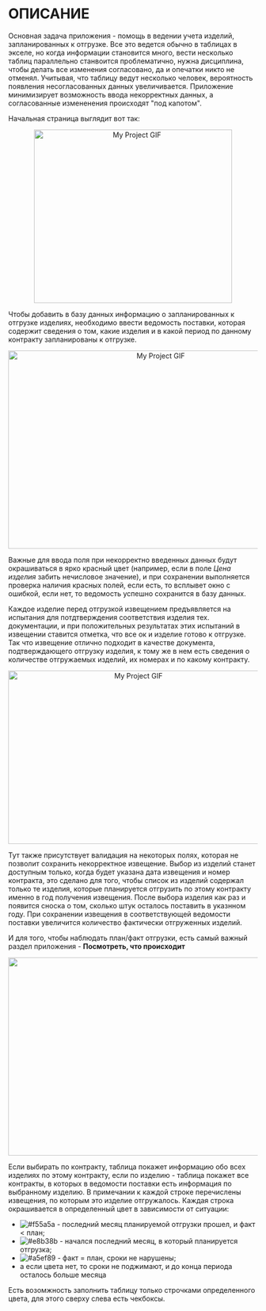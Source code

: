 
<h1>ОПИСАНИЕ</h1>

Основная задача приложения - помощь в ведении учета изделий, запланированных к отгрузке. Все это ведется обычно в таблицах в экселе, но когда информации становится много, вести несколько таблиц параллельно станвоится проблематично, нужна дисциплина, чтобы делать все изменения согласовано, да и опечатки никто не отменял. Учитывая, что таблицу ведут несколько человек, вероятность появления несогласованных данных увеличивается. Приложение минимизирует возможность ввода некорректных данных, а согласованные измененения происходят "под капотом".

Начальная страница выглядит вот так:

<p align="center">
  <img src="https://github.com/vasyandd/work-service/blob/main/gif/меню.png" alt="My Project GIF" width="400" height="350">
</p>  

Чтобы добавить в базу данных информацию о запланированных к отгрузке изделиях, необходимо ввести ведомость поставки, которая содержит сведения о том, какие изделия и в какой период по данному контракту запланированы к отгрузке.
<p align="center">
  <img src="https://github.com/vasyandd/work-service/blob/main/gif/ведомость.gif" alt="My Project GIF" width="600" height="400">
</p>  

Важные для ввода поля при некорректно введенных данных будут окрашиваться в ярко красный цвет (например, если в поле *Цена изделия* забить нечисловое значение), и при  сохранении выполняется проверка наличия красных полей, если есть, то всплывет окно с ошибкой, если нет, то ведомость успешно сохранится в базу данных.

Каждое изделие перед отгрузкой извещением предъявляется на испытания для потдтверждения соответствия изделия тех. документации, и при положительных результатах этих испытаний в извещении ставится отметка, что все ок и изделие готово к отгрузке. Так что извещение отлично подходит в качестве документа, подтверждающего отгрузку изделия, к тому же в нем есть сведения о количестве отгружаемых изделий, их номерах и по какому контракту.

<p align="center">
  <img src="https://github.com/vasyandd/work-service/blob/main/gif/извещение.gif" alt="My Project GIF" width="510" height="350">
</p>  

Тут также присутствует валидация на некоторых полях, которая не позволит сохранить некорректное извещение. Выбор из изделий станет доступным только, когда будет указана дата извещения и номер контракта, это сделано для того, чтобы список из изделий содержал только те изделия, которые планируется отгрузить по этому контракту именно в год получения извещения. После выбора изделия как раз и появится сноска о том, сколько штук осталось поставить в указнном году. При сохранении извещения в соответствующей ведомости поставки увеличится количество фактически отгруженных изделий. 


И для того, чтобы наблюдать план/факт отгрузки, есть самый важный раздел приложения - **Посмотреть, что происходит**

<p align="center">
  <img src="https://github.com/vasyandd/work-service/blob/main/gif/вся%20инфа.gif" alt="My Project GIF" width="1350" height="400">
</p>

Если выбирать по контракту, таблица покажет информацию обо всех изделиях по этому контракту, если по изделию - таблица покажет все контракты, в которых в ведомости поставки есть информация по выбранному изделию. В примечании к каждой строке перечислены извещения, по которым это изделие отгружалось. Каждая строка окрашивается в определенный цвет в зависимости от ситуации: 
- ![#f55a5a](https://via.placeholder.com/15/f55a5a/000000?text=+) - последний месяц планируемой отгрузки прошел, и факт < план;
- ![#e8b38b](https://via.placeholder.com/15/e8b38b/000000?text=+) - начался последний месяц, в который планируется отгрузка;
- ![#a5ef89](https://via.placeholder.com/15/a5ef89/000000?text=+) - факт = план, сроки не нарушены;
- а если цвета нет, то сроки не поджимают, и до конца периода осталось больше месяца

Есть возомжность заполнить таблицу только строчками определенного цвета, для этого сверху слева есть чекбоксы.
